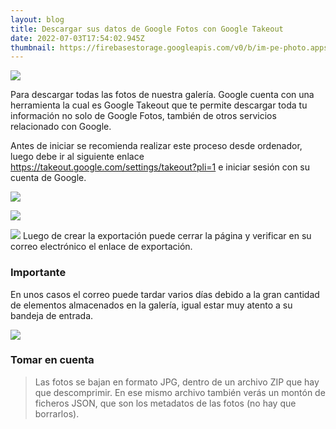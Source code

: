 ```yaml
---
layout: blog
title: Descargar sus datos de Google Fotos con Google Takeout
date: 2022-07-03T17:54:02.945Z
thumbnail: https://firebasestorage.googleapis.com/v0/b/im-pe-photo.appspot.com/o/pe-google-photos-mobile%2FGoogle%20Fotos%20Take.png?alt=media&token=8542d144-9ad9-456e-a462-d7241741b7c5
---
```

![](https://firebasestorage.googleapis.com/v0/b/im-pe-photo.appspot.com/o/pe-google-photos-mobile%2FGoogle%20Fotos%20Take.png?alt=media&token=8542d144-9ad9-456e-a462-d7241741b7c5)

Para descargar todas las fotos de nuestra galería. Google cuenta con una herramienta la cual es Google Takeout que te permite descargar toda tu información no solo de Google Fotos, también de otros servicios relacionado con Google.

Antes de iniciar se recomienda realizar este proceso desde ordenador, luego debe ir al siguiente enlace <https://takeout.google.com/settings/takeout?pli=1> e iniciar sesión con su cuenta de Google.

![](https://firebasestorage.googleapis.com/v0/b/im-pe-photo.appspot.com/o/pe-google-photos-mobile%2F15.png?alt=media&token=166ac981-e218-4f0c-b8c4-020907d28161)

![](https://firebasestorage.googleapis.com/v0/b/im-pe-photo.appspot.com/o/pe-google-photos-mobile%2F16.png?alt=media&token=6622d878-105b-405d-9b5b-5ab4bb6887eb)

![](https://firebasestorage.googleapis.com/v0/b/im-pe-photo.appspot.com/o/pe-google-photos-mobile%2F17.png?alt=media&token=3c69de94-3d0b-4d20-b10b-78d0e274ae03)
Luego de crear la exportación puede cerrar la página y verificar en su correo electrónico  el enlace de exportación.
### Importante
En unos casos el correo puede tardar varios días debido a la gran cantidad de elementos almacenados en la galería, igual estar muy atento a su bandeja de entrada. 

![](https://firebasestorage.googleapis.com/v0/b/im-pe-photo.appspot.com/o/pe-google-photos-mobile%2F18.png?alt=media&token=db9b69b3-9589-448b-b9fa-eaf00712c2d8)

### Tomar en cuenta
> Las fotos se bajan en formato JPG, dentro de un archivo ZIP que hay que descomprimir. En ese mismo archivo también verás un montón de ficheros JSON, que son los metadatos de las fotos (no hay que borrarlos).